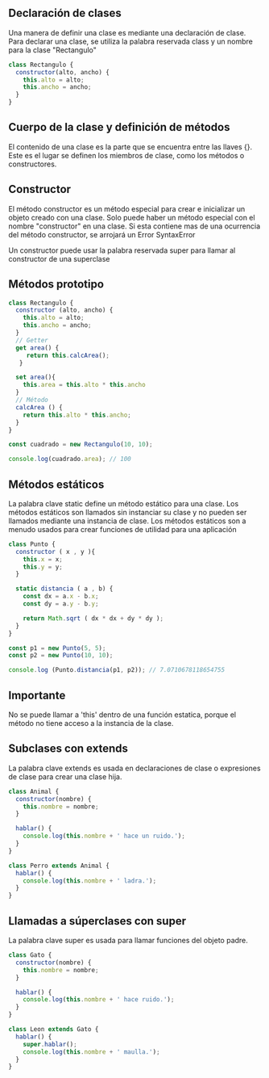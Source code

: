 ## Declaración de clases

Una manera de definir una clase es mediante una declaración de clase. Para declarar una clase, se utiliza la palabra reservada class y un nombre para la clase "Rectangulo"

```js
class Rectangulo {
  constructor(alto, ancho) {
    this.alto = alto;
    this.ancho = ancho;
  }
}
```

## Cuerpo de la clase y definición de métodos

El contenido de una clase es la parte que se encuentra entre las llaves {}. Este es el lugar se definen los miembros de clase, como los métodos o constructores.

## Constructor

El método constructor es un método especial para crear e inicializar un objeto creado con una clase. Solo puede haber un método especial con el nombre "constructor" en una clase. Si esta contiene mas de una ocurrencia del método constructor, se arrojará un Error SyntaxError

Un constructor puede usar la palabra reservada super para llamar al constructor de una superclase

## Métodos prototipo

```js
class Rectangulo {
  constructor (alto, ancho) {
    this.alto = alto;
    this.ancho = ancho;
  }
  // Getter
  get area() {
     return this.calcArea();
   }

  set area(){
    this.area = this.alto * this.ancho
  }
  // Método
  calcArea () {
    return this.alto * this.ancho;
  }
}

const cuadrado = new Rectangulo(10, 10);

console.log(cuadrado.area); // 100
```

## Métodos estáticos

La palabra clave static define un método estático para una clase. Los métodos estáticos son llamados sin instanciar su clase y no pueden ser llamados mediante una instancia de clase. Los métodos estáticos son a menudo usados para crear funciones de utilidad para una aplicación

```js
class Punto {
  constructor ( x , y ){
    this.x = x;
    this.y = y;
  }

  static distancia ( a , b) {
    const dx = a.x - b.x;
    const dy = a.y - b.y;

    return Math.sqrt ( dx * dx + dy * dy );
  }
}

const p1 = new Punto(5, 5);
const p2 = new Punto(10, 10);

console.log (Punto.distancia(p1, p2)); // 7.0710678118654755
```

## Importante

No se puede llamar a 'this' dentro de una función estatica, porque el método no tiene acceso a la instancia de la clase.

## Subclases con extends

La palabra clave extends es usada en declaraciones de clase o expresiones de clase para crear una clase hija.

```js
class Animal {
  constructor(nombre) {
    this.nombre = nombre;
  }

  hablar() {
    console.log(this.nombre + ' hace un ruido.');
  }
}

class Perro extends Animal {
  hablar() {
    console.log(this.nombre + ' ladra.');
  }
}

```

## Llamadas a súperclases con super

La palabra clave super es usada para llamar funciones del objeto padre.

```js
class Gato {
  constructor(nombre) {
    this.nombre = nombre;
  }

  hablar() {
    console.log(this.nombre + ' hace ruido.');
  }
}

class Leon extends Gato {
  hablar() {
    super.hablar();
    console.log(this.nombre + ' maulla.');
  }
}
```